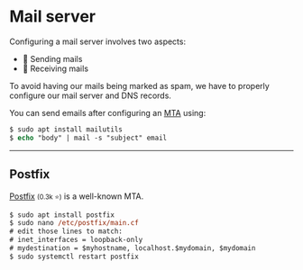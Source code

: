 # Mail server

<div class="row row-cols-md-2"><div>

Configuring a mail server involves two aspects:

* 📩 Sending mails
* 📨 Receiving mails

To avoid having our mails being marked as spam, we have to properly configure our mail server and DNS records.
</div><div>

You can send emails after configuring an [MTA](/operating-systems/networking/protocols/smtp.md) using:

```ps
$ sudo apt install mailutils
$ echo "body" | mail -s "subject" email
```
</div></div>

<hr class="sep-both">

## Postfix

<div class="row row-cols-md-2"><div>

[Postfix](https://github.com/vdukhovni/postfix) <small>(0.3k ⭐)</small> is a well-known MTA.

```ps
$ sudo apt install postfix
$ sudo nano /etc/postfix/main.cf
# edit those lines to match:
# inet_interfaces = loopback-only
# mydestination = $myhostname, localhost.$mydomain, $mydomain
$ sudo systemctl restart postfix
```
</div><div>
</div></div>